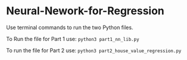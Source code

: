 # Neural-Nework-for-Regression

Use terminal commands to run the two Python files.

To Run the file for Part 1 use:
`python3 part1_nn_lib.py`

To run the file for Part 2 use:
`python3 part2_house_value_regression.py`

